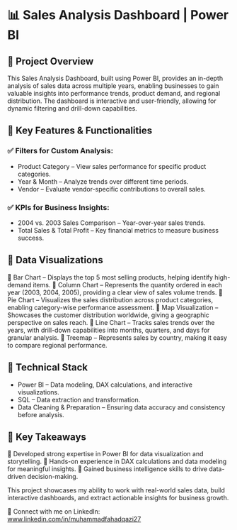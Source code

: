 # 📊 Sales Analysis Dashboard | Power BI
## 🔹 Project Overview
This Sales Analysis Dashboard, built using Power BI, provides an in-depth analysis of sales data across multiple years, enabling businesses to gain valuable insights into performance trends, product demand, and regional distribution. The dashboard is interactive and user-friendly, allowing for dynamic filtering and drill-down capabilities.

## 🔹 Key Features & Functionalities

### ✅ Filters for Custom Analysis:
  - Product Category – View sales performance for specific product categories.
  - Year & Month – Analyze trends over different time periods.
  - Vendor – Evaluate vendor-specific contributions to overall sales.

### ✅ KPIs for Business Insights:
  - 2004 vs. 2003 Sales Comparison – Year-over-year sales trends.
  - Total Sales & Total Profit – Key financial metrics to measure business success.

## 🔹 Data Visualizations
  📌 Bar Chart – Displays the top 5 most selling products, helping identify high-demand items.
  📌 Column Chart – Represents the quantity ordered in each year (2003, 2004, 2005), providing a clear view of sales volume trends.
  📌 Pie Chart – Visualizes the sales distribution across product categories, enabling category-wise performance assessment.
  📌 Map Visualization – Showcases the customer distribution worldwide, giving a geographic perspective on sales reach.
  📌 Line Chart – Tracks sales trends over the years, with drill-down capabilities into months, quarters, and days for granular analysis.
  📌 Treemap – Represents sales by country, making it easy to compare regional performance.

## 🔹 Technical Stack
  - Power BI – Data modeling, DAX calculations, and interactive visualizations.
  - SQL – Data extraction and transformation.
  - Data Cleaning & Preparation – Ensuring data accuracy and consistency before analysis.

## 🔹 Key Takeaways
  🚀 Developed strong expertise in Power BI for data visualization and storytelling.
  🚀 Hands-on experience in DAX calculations and data modeling for meaningful insights.
  🚀 Gained business intelligence skills to drive data-driven decision-making.

This project showcases my ability to work with real-world sales data, build interactive dashboards, and extract actionable insights for business growth.

🔗 Connect with me on LinkedIn: www.linkedin.com/in/muhammadfahadqazi27

